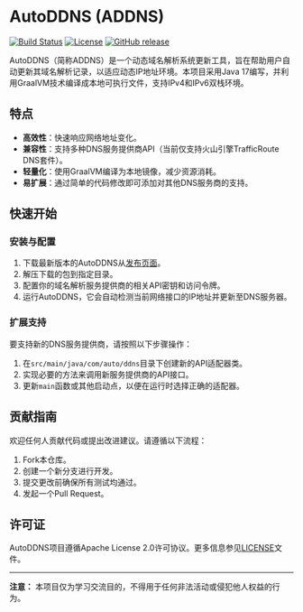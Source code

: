 # AutoDDNS (ADDNS)

[![Build Status](https://img.shields.io/badge/Build-Passing-brightgreen.svg)](https://travis-ci.org/yourusername/AutoDDNS)
[![License](https://img.shields.io/badge/License-Apache%202.0-blue.svg)](http://www.apache.org/licenses/LICENSE-2.0)
[![GitHub release](https://img.shields.io/github/release/yourusername/AutoDDNS.svg)](https://github.com/yourusername/AutoDDNS/releases/latest)

AutoDDNS（简称ADDNS）是一个动态域名解析系统更新工具，旨在帮助用户自动更新其域名解析记录，以适应动态IP地址环境。本项目采用Java 17编写，并利用GraalVM技术编译成本地可执行文件，支持IPv4和IPv6双栈环境。

## 特点

- **高效性**：快速响应网络地址变化。
- **兼容性**：支持多种DNS服务提供商API（当前仅支持火山引擎TrafficRoute DNS套件）。
- **轻量化**：使用GraalVM编译为本地镜像，减少资源消耗。
- **易扩展**：通过简单的代码修改即可添加对其他DNS服务商的支持。

## 快速开始

### 安装与配置

1. 下载最新版本的AutoDDNS从[发布页面](https://github.com/yourusername/AutoDDNS/releases/latest)。
2. 解压下载的包到指定目录。
3. 配置你的域名解析服务提供商的相关API密钥和访问令牌。
4. 运行AutoDDNS，它会自动检测当前网络接口的IP地址并更新至DNS服务器。

### 扩展支持

要支持新的DNS服务提供商，请按照以下步骤操作：

1. 在`src/main/java/com/auto/ddns`目录下创建新的API适配器类。
2. 实现必要的方法来调用新服务提供商的API接口。
3. 更新`main`函数或其他启动点，以便在运行时选择正确的适配器。

## 贡献指南

欢迎任何人贡献代码或提出改进建议。请遵循以下流程：

1. Fork本仓库。
2. 创建一个新分支进行开发。
3. 提交更改前确保所有测试均通过。
4. 发起一个Pull Request。

## 许可证

AutoDDNS项目遵循Apache License 2.0许可协议。更多信息参见[LICENSE](LICENSE)文件。

---

**注意：** 本项目仅为学习交流目的，不得用于任何非法活动或侵犯他人权益的行为。
